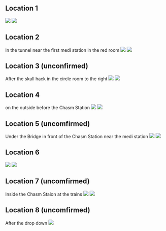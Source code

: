 ## Location 1
![](images/20221121234633_1_edit.jpg)
![](images/20221121234652_1.jpg)
## Location 2
In the tunnel near the first medi station in the red room
![](images/20221122200911_1_edit.jpg)
![](images/20221122200903_1_edit.jpg)
## Location 3 (unconfirmed)
After the skull hack in the circle room to the right 
![](images/20221121235432_1_edit.jpg)
![](images/20221121235424_1_edit.jpg)
## Location 4
on the outside before the Chasm Station
![](images/20221121235657_1_edit.jpg)
![](images/20221121235649_1.jpg)
## Location 5 (uncomfirmed)
Under the Bridge in front of the Chasm Station near the medi station
![](images/20221121235830_1_edit.jpg)
![](images/20221121235819_1_edit.jpg)
## Location 6
![](images/20221122202403_1_edit.jpg)
![](images/20221122202354_1.jpg)

## Location 7 (uncomfirmed)
Inside the Chasm Staion at the trains
![](images/20221122000104_1_edit.jpg)
![](images/20221122000055_1_edit.jpg)
## Location 8 (uncomfirmed)
After the drop down
![](images/20221122000220_1_edit.jpg)